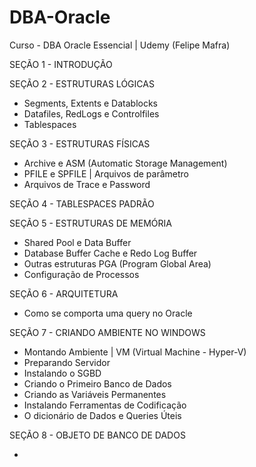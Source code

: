 # DBA-Oracle
Curso - DBA Oracle Essencial | Udemy (Felipe Mafra)

SEÇÃO 1 - INTRODUÇÃO

SEÇÃO 2 - ESTRUTURAS LÓGICAS

* Segments, Extents e Datablocks
* Datafiles, RedLogs e Controlfiles
* Tablespaces

SEÇÃO 3 - ESTRUTURAS FÍSICAS

* Archive e ASM (Automatic Storage Management)
* PFILE e SPFILE | Arquivos de parâmetro
* Arquivos de Trace e Password

SEÇÃO 4 - TABLESPACES PADRÃO

SEÇÃO 5 - ESTRUTURAS DE MEMÓRIA

* Shared Pool e Data Buffer
* Database Buffer Cache e Redo Log Buffer
* Outras estruturas PGA (Program Global Area)
* Configuração de Processos

SEÇÃO 6 - ARQUITETURA

* Como se comporta uma query no Oracle

SEÇÃO 7 - CRIANDO AMBIENTE NO WINDOWS

* Montando Ambiente | VM (Virtual Machine - Hyper-V)
* Preparando Servidor
* Instalando o SGBD
* Criando o Primeiro Banco de Dados
* Criando as Variáveis Permanentes
* Instalando Ferramentas de Codificação
* O dicionário de Dados e Queries Úteis

SEÇÃO 8 - OBJETO DE BANCO DE DADOS

* 